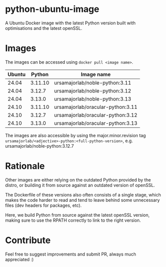 # python-ubuntu-image

A Ubuntu Docker image with the latest Python version built with optimisations
and the latest openSSL.

# Images

The images can be accessed using `docker pull <image name>`.

| Ubuntu | Python  | Image name                        |
| ------ | ------- | --------------------------------- |
| 24.04  | 3.11.10 | ursamajorlab/noble-python:3.11    |
| 24.04  | 3.12.7  | ursamajorlab/noble-python:3.12    |
| 24.04  | 3.13.0  | ursamajorlab/noble-python:3.13    |
| 24.10  | 3.11.10 | ursamajorlab/oracular-python:3.11 |
| 24.10  | 3.12.7  | ursamajorlab/oracular-python:3.12 |
| 24.10  | 3.13.0  | ursamajorlab/oracular-python:3.13 |

The images are also accessible by using the major.minor.revision tag
`ursamajorlab/<adjective>-python:<full-python-version>`,
e.g. ursamajorlab/noble-python:3.12.7

# Rationale

Other images are either relying on the outdated Python provided by the distro,
or building it from source against an outdated version of openSSL.

The Dockerfile of these versions also often consists of a single stage, which
makes the code harder to read and tend to leave behind some unnecessary files
(dev headers for packages, etc).

Here, we build Python from source against the latest openSSL version, making
sure to use the RPATH correctly to link to the right version.

# Contribute

Feel free to suggest improvements and submit PR, always much appreciated :)
